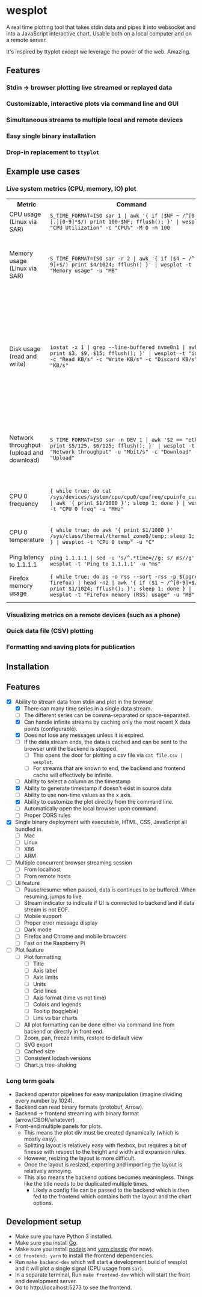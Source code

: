wesplot
=======

A real time plotting tool that takes stdin data and pipes it into websocket and
into a JavaScript interactive chart. Usable both on a local computer and on a
remote server.

It's inspired by ttyplot except we leverage the power of the web. Amazing.

Features
--------

### Stdin → browser plotting live streamed or replayed data

### Customizable, interactive plots via command line and GUI

### Simultaneous streams to multiple local and remote devices

### Easy single binary installation

### Drop-in replacement to `ttyplot`

Example use cases
-----------------

### Live system metrics (CPU, memory, IO) plot

<table>
  <tr>
    <th>Metric</th>
    <th>Command</th>
    <th>Comments</th>
  </tr>

  <tr>
    <td>
      CPU usage (Linux via SAR)
    </td>
    <td>
      <code>S_TIME_FORMAT=ISO sar 1 | awk '{ if ($NF ~ /^[0-9]+[.][0-9]*$/) print 100-$NF; fflush(); }' | wesplot -t "CPU Utilization" -c "CPU%" -M 0 -m 100</code>
    </td>
    <td>
    </td>
  </tr>

  <tr>
    <td>
      Memory usage (Linux via SAR)
    </td>
    <td>
      <code>S_TIME_FORMAT=ISO sar -r 2 | awk '{ if ($4 ~ /^[0-9]+$/) print $4/1024; fflush() }' | wesplot -t "Memory usage" -u "MB"</code>
    </td>
    <td>
      Ensure the 4th column of <code>S_TIME_FORMAT=ISO sar -r 2</code> is <code>kbmemused</code>. May be slightly different from output of `free`.
    </td>
  </tr>

  <tr>
    <td>
      Disk usage (read and write)
    </td>
    <td>
      <code>iostat -x 1 | grep --line-buffered nvme0n1 | awk '{ print $3, $9, $15; fflush(); }' | wesplot -t "iostat" -c "Read KB/s" -c "Write KB/s" -c "Discard KB/s" -u "KB/s"</code>
    </td>
    <td>
      This shows the read, write, and discard KB/s for the <code>nvme0n1</code> device. If you are not using a NVME disk, you might need to use a different selector. Replace <code>nvme0n1</code> in the <code>grep</code> clause with your device. To check find device, run <code>iostat</code> and read the output.
    </td>
  </tr>

  <tr>
    <td>
      Network throughput (upload and download)
    </td>
    <td>
      <code>S_TIME_FORMAT=ISO sar -n DEV 1 | awk '$2 == "eth0" { print $5/125, $6/125; fflush(); }' | wesplot -t "Network throughput" -u "Mbit/s" -c "Download" -c "Upload"</code>
    </td>
    <td>
      This monitors the interface <code>eth0</code>. If you want to monitor a different interface, replace the <code>eth0</code> with the interface you wish to monitor.
    </td>
  </tr>

  <tr>
    <td>CPU 0 frequency</td>
    <td>
      <code>{ while true; do cat /sys/devices/system/cpu/cpu0/cpufreq/cpuinfo_cur_freq | awk '{ print $1/1000 }'; sleep 1; done } | wesplot -t "CPU 0 freq" -u "MHz"</code>
    </td>
    <td>
      May need to be root to read <code>cpuinfo_cur_freq</code>. In that case, add <code>sudo</code> before <code>cat</code>.
    </td>
  </tr>

  <tr>
    <td>CPU 0 temperature</td>
    <td>
      <code>{ while true; do awk '{ print $1/1000 }' /sys/class/thermal/thermal_zone0/temp; sleep 1; done } | wesplot -t "CPU 0 temp" -u "C"</code>
      </td>
    <td>Max CPU temperature may be higher as this is only CPU 0.</td>
  </tr>

  <tr>
    <td>Ping latency to 1.1.1.1</td>
    <td>
      <code>ping 1.1.1.1 | sed -u 's/^.*time=//g; s/ ms//g' | wesplot -t 'Ping to 1.1.1.1' -u "ms"</code>
    </td>
    <td>
    </td>
  </tr>

  <tr>
    <td>Firefox memory usage</td>
    <td>
      <code>{ while true; do ps -o rss --sort -rss -p $(pgrep firefox) | head -n2 | awk '{ if ($1 ~ /^[0-9]+$/) print $1/1024; fflush(); }'; sleep 1; done } | wesplot -t "Firefox memory (RSS) usage" -u "MB"</code>
    </td>
    <td>
      If there are multiple <code>firefox</code> processes, this will only show one
    </td>
  </tr>

</table>

### Visualizing metrics on a remote devices (such as a phone)

### Quick data file (CSV) plotting

### Formatting and saving plots for publication

Installation
------------

Features
--------

- [x] Ability to stream data from stdin and plot in the browser
  - [x] There can many time series in a single data stream.
  - [ ] The different series can be comma-separated or space-separated.
  - [x] Can handle infinite streams by caching only the most recent X data points (configurable).
  - [x] Does not lose any messages unless it is expired.
  - [ ] If the data stream ends, the data is cached and can be sent to the browser until the backend is stopped.
    - [ ] This opens the door for plotting a csv file via `cat file.csv | wesplot`.
    - [ ] For streams that are known to end, the backend and frontend cache will effectively be infinite.
  - [ ] Ability to select a column as the timestamp
  - [x] Ability to generate timestamp if doesn't exist in source data
  - [ ] Ability to use non-time values as the x axis.
  - [x] Ability to customize the plot directly from the command line.
  - [ ] Automatically open the local browser upon command.
  - [ ] Proper CORS rules
- [x] Single binary deployment with executable, HTML, CSS, JavaScript all bundled in.
  - [ ] Mac
  - [ ] Linux
  - [ ] X86
  - [ ] ARM
- [ ] Multiple concurrent browser streaming session
  - [ ] From localhost
  - [ ] From remote hosts
- [ ] UI feature
  - [ ] Pause/resume: when paused, data is continues to be buffered. When resuming, jumps to live.
  - [ ] Stream indicator to indicate if UI is connected to backend and if data stream is not EOF.
  - [ ] Mobile support
  - [ ] Proper error message display
  - [ ] Dark mode
  - [ ] Firefox and Chrome and mobile browsers
  - [ ] Fast on the Raspberry Pi
- [ ] Plot feature
  - [ ] Plot formatting
    - [ ] Title
    - [ ] Axis label
    - [ ] Axis limits
    - [ ] Units
    - [ ] Grid lines
    - [ ] Axis format (time vs not time)
    - [ ] Colors and legends
    - [ ] Tooltip (toggleble)
    - [ ] Line vs bar charts
  - [ ] All plot formatting can be done either via command line from backend or directly in front end.
  - [ ] Zoom, pan, freeze limits, restore to default view
  - [ ] SVG export
  - [ ] Cached size
  - [ ] Consistent lodash versions
  - [ ] Chart.js tree-shaking

### Long term goals

- Backend operator pipelines for easy manipulation (imagine dividing every number by 1024).
- Backend can read binary formats (protobuf, Arrow).
- Backend -> frontend streaming with binary format (arrow/CBOR/whatever)
- Front-end multiple panels for plots.
  - This means the plot div must be created dynamically (which is mostly easy).
  - Splitting layout is relatively easy with flexbox, but requires a bit of finesse with respect to the height and width and expansion rules.
  - However, resizing the layout is more difficult.
  - Once the layout is resized, exporting and importing the layout is relatively annoying.
  - This also means the backend options becomes meaningless. Things like the title needs to be duplicated multiple times.
    - Likely a config file can be passed to the backend which is then fed to the frontend which contains both the layout and the chart options.


Development setup
-----------------

- Make sure you have Python 3 installed.
- Make sure you install [Go](https://go.dev/).
- Make sure you install [nodejs](https://nodejs.org/en) and [yarn classic](https://classic.yarnpkg.com/en/docs/install) (for now).
- `cd frontend; yarn` to install the frontend dependencies.
- Run `make backend-dev` which will start a development build of wesplot and it will plot a single signal (CPU usage from `sar`).
- In a separate terminal, Run `make frontend-dev` which will start the front end development server.
- Go to http://localhost:5273 to see the frontend.

